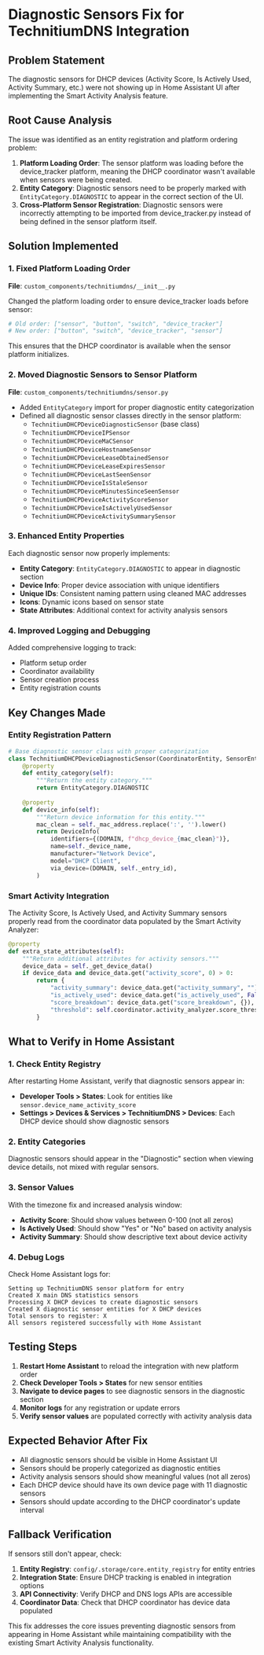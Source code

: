 # Diagnostic Sensors Fix for TechnitiumDNS Integration

## Problem Statement
The diagnostic sensors for DHCP devices (Activity Score, Is Actively Used, Activity Summary, etc.) were not showing up in Home Assistant UI after implementing the Smart Activity Analysis feature.

## Root Cause Analysis
The issue was identified as an entity registration and platform ordering problem:

1. **Platform Loading Order**: The sensor platform was loading before the device_tracker platform, meaning the DHCP coordinator wasn't available when sensors were being created.
2. **Entity Category**: Diagnostic sensors need to be properly marked with `EntityCategory.DIAGNOSTIC` to appear in the correct section of the UI.
3. **Cross-Platform Sensor Registration**: Diagnostic sensors were incorrectly attempting to be imported from device_tracker.py instead of being defined in the sensor platform itself.

## Solution Implemented

### 1. Fixed Platform Loading Order
**File**: `custom_components/technitiumdns/__init__.py`

Changed the platform loading order to ensure device_tracker loads before sensor:
```python
# Old order: ["sensor", "button", "switch", "device_tracker"]
# New order: ["button", "switch", "device_tracker", "sensor"]
```

This ensures that the DHCP coordinator is available when the sensor platform initializes.

### 2. Moved Diagnostic Sensors to Sensor Platform
**File**: `custom_components/technitiumdns/sensor.py`

- Added `EntityCategory` import for proper diagnostic entity categorization
- Defined all diagnostic sensor classes directly in the sensor platform:
  - `TechnitiumDHCPDeviceDiagnosticSensor` (base class)
  - `TechnitiumDHCPDeviceIPSensor`
  - `TechnitiumDHCPDeviceMaCSensor`
  - `TechnitiumDHCPDeviceHostnameSensor`
  - `TechnitiumDHCPDeviceLeaseObtainedSensor`
  - `TechnitiumDHCPDeviceLeaseExpiresSensor`
  - `TechnitiumDHCPDeviceLastSeenSensor`
  - `TechnitiumDHCPDeviceIsStaleSensor`
  - `TechnitiumDHCPDeviceMinutesSinceSeenSensor`
  - `TechnitiumDHCPDeviceActivityScoreSensor`
  - `TechnitiumDHCPDeviceIsActivelyUsedSensor`
  - `TechnitiumDHCPDeviceActivitySummarySensor`

### 3. Enhanced Entity Properties
Each diagnostic sensor now properly implements:
- **Entity Category**: `EntityCategory.DIAGNOSTIC` to appear in diagnostic section
- **Device Info**: Proper device association with unique identifiers
- **Unique IDs**: Consistent naming pattern using cleaned MAC addresses
- **Icons**: Dynamic icons based on sensor state
- **State Attributes**: Additional context for activity analysis sensors

### 4. Improved Logging and Debugging
Added comprehensive logging to track:
- Platform setup order
- Coordinator availability
- Sensor creation process
- Entity registration counts

## Key Changes Made

### Entity Registration Pattern
```python
# Base diagnostic sensor class with proper categorization
class TechnitiumDHCPDeviceDiagnosticSensor(CoordinatorEntity, SensorEntity):
    @property
    def entity_category(self):
        """Return the entity category."""
        return EntityCategory.DIAGNOSTIC
    
    @property
    def device_info(self):
        """Return device information for this entity."""
        mac_clean = self._mac_address.replace(':', '').lower()
        return DeviceInfo(
            identifiers={(DOMAIN, f"dhcp_device_{mac_clean}")},
            name=self._device_name,
            manufacturer="Network Device",
            model="DHCP Client",
            via_device=(DOMAIN, self._entry_id),
        )
```

### Smart Activity Integration
The Activity Score, Is Actively Used, and Activity Summary sensors properly read from the coordinator data populated by the Smart Activity Analyzer:

```python
@property
def extra_state_attributes(self):
    """Return additional attributes for activity sensors."""
    device_data = self._get_device_data()
    if device_data and device_data.get("activity_score", 0) > 0:
        return {
            "activity_summary": device_data.get("activity_summary", ""),
            "is_actively_used": device_data.get("is_actively_used", False),
            "score_breakdown": device_data.get("score_breakdown", {}),
            "threshold": self.coordinator.activity_analyzer.score_threshold
        }
```

## What to Verify in Home Assistant

### 1. Check Entity Registry
After restarting Home Assistant, verify that diagnostic sensors appear in:
- **Developer Tools > States**: Look for entities like `sensor.device_name_activity_score`
- **Settings > Devices & Services > TechnitiumDNS > Devices**: Each DHCP device should show diagnostic sensors

### 2. Entity Categories
Diagnostic sensors should appear in the "Diagnostic" section when viewing device details, not mixed with regular sensors.

### 3. Sensor Values
With the timezone fix and increased analysis window:
- **Activity Score**: Should show values between 0-100 (not all zeros)
- **Is Actively Used**: Should show "Yes" or "No" based on activity analysis  
- **Activity Summary**: Should show descriptive text about device activity

### 4. Debug Logs
Check Home Assistant logs for:
```
Setting up TechnitiumDNS sensor platform for entry
Created X main DNS statistics sensors
Processing X DHCP devices to create diagnostic sensors
Created X diagnostic sensor entities for X DHCP devices
Total sensors to register: X
All sensors registered successfully with Home Assistant
```

## Testing Steps

1. **Restart Home Assistant** to reload the integration with new platform order
2. **Check Developer Tools > States** for new sensor entities
3. **Navigate to device pages** to see diagnostic sensors in the diagnostic section
4. **Monitor logs** for any registration or update errors
5. **Verify sensor values** are populated correctly with activity analysis data

## Expected Behavior After Fix

- All diagnostic sensors should be visible in Home Assistant UI
- Sensors should be properly categorized as diagnostic entities
- Activity analysis sensors should show meaningful values (not all zeros)
- Each DHCP device should have its own device page with 11 diagnostic sensors
- Sensors should update according to the DHCP coordinator's update interval

## Fallback Verification

If sensors still don't appear, check:
1. **Entity Registry**: `config/.storage/core.entity_registry` for entity entries
2. **Integration State**: Ensure DHCP tracking is enabled in integration options
3. **API Connectivity**: Verify DHCP and DNS logs APIs are accessible
4. **Coordinator Data**: Check that DHCP coordinator has device data populated

This fix addresses the core issues preventing diagnostic sensors from appearing in Home Assistant while maintaining compatibility with the existing Smart Activity Analysis functionality.
